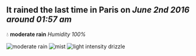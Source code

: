 ## It rained the last time in Paris on *June 2nd 2016 around 01:57 am*
💧  **moderate rain** *Humidity 100%*

![moderate rain](http://openweathermap.org/img/w/10n.png) ![mist](http://openweathermap.org/img/w/50n.png) ![light intensity drizzle](http://openweathermap.org/img/w/09n.png)
